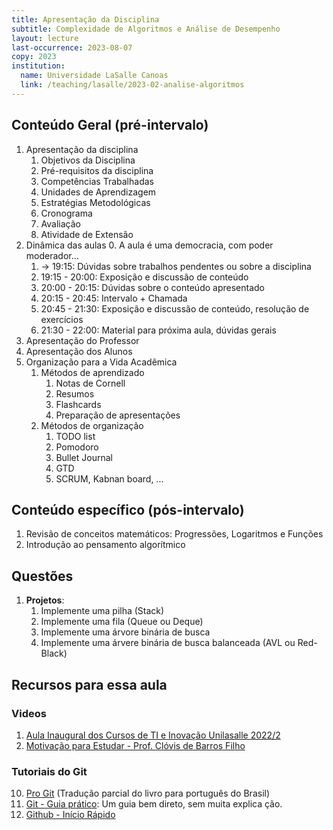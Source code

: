 ```yaml
---
title: Apresentação da Disciplina
subtitle: Complexidade de Algoritmos e Análise de Desempenho
layout: lecture
last-occurrence: 2023-08-07
copy: 2023
institution:
  name: Universidade LaSalle Canoas
  link: /teaching/lasalle/2023-02-analise-algoritmos
---
```


## Conteúdo Geral (pré-intervalo)

1. Apresentação da disciplina
    1. Objetivos da Disciplina
    2. Pré-requisitos da disciplina
    3. Competências Trabalhadas
    4. Unidades de Aprendizagem
    5. Estratégias Metodológicas
    6. Cronograma
    7. Avaliação
    8. Atividade de Extensão
2. Dinâmica das aulas
    0. A aula é uma democracia, com poder moderador...
    1. -> 19:15: Dúvidas sobre trabalhos pendentes ou sobre a disciplina
    2. 19:15 - 20:00: Exposição e discussão de conteúdo
    3. 20:00 - 20:15: Dúvidas sobre o conteúdo apresentado
    4. 20:15 - 20:45: Intervalo + Chamada
    5. 20:45 - 21:30: Exposição e discussão de conteúdo, resolução de exercícios
    6. 21:30 - 22:00: Material para próxima aula, dúvidas gerais 
3. Apresentação do Professor
4. Apresentação dos Alunos
5. Organização para a Vida Acadêmica
    1. Métodos de aprendizado
        1. Notas de Cornell
        2. Resumos
        3. Flashcards
        4. Preparação de apresentações
    2. Métodos de organização
        1. TODO list
        2. Pomodoro
        3. Bullet Journal
        4. GTD
        5. SCRUM, Kabnan board, ...

## Conteúdo específico (pós-intervalo)

1. Revisão de conceitos matemáticos: Progressões, Logaritmos e Funções
2. Introdução ao pensamento algorítmico 

## Questões

1. **Projetos**:
    1. Implemente uma pilha (Stack)
    2. Implemente uma fila (Queue ou Deque)
    3. Implemente uma árvore binária de busca
    4. Implemente uma árvere binária de busca balanceada (AVL ou Red-Black) 

## Recursos para essa aula

### Videos

1. [Aula Inaugural dos Cursos de TI e Inovação Unilasalle 2022/2](https://www.youtube.com/watch?v=pxsdiyHgZHs)
2. [Motivação para Estudar - Prof. Clóvis de Barros Filho](https://www.youtube.com/watch?v=TRPBY_lxJfE)

### Tutoriais do Git

10. [Pro Git](https://git-scm.com/book/pt-br/v2) (Tradução parcial do livro para português do Brasil)
11. [Git - Guia prático](https://rogerdudler.github.io/git-guide/index.pt_BR.html): Um guia bem direto, sem muita explica    ção.
12. [Github - Início Rápido](https://docs.github.com/pt/get-started/quickstart)

